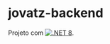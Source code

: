 # jovatz-backend
Projeto com [![](https://img.shields.io/badge/.NET_8-512BD4?style=for-the-badge&logo=dotnet ".NET 8")](https://learn.microsoft.com/pt-br/dotnet/core/whats-new/dotnet-8).
